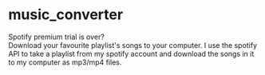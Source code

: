 # music_converter
Spotify premium trial is over? <br> Download your favourite playlist's songs to your computer.
I use the spotify API to take a playlist from my spotify account and download the songs in it to my computer as mp3/mp4 files.
